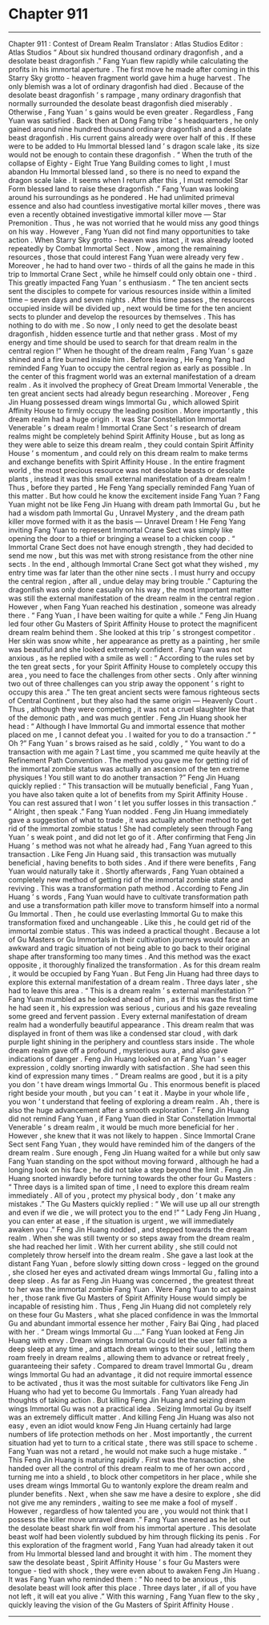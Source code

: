 
# Chapter 911


---

Chapter 911 : Contest of Dream Realm
Translator :
Atlas Studios
Editor :
Atlas Studios
“ About six hundred thousand ordinary dragonfish , and a desolate beast dragonfish .”
Fang Yuan flew rapidly while calculating the profits in his immortal aperture .
The first move he made after coming in this Starry Sky grotto - heaven fragment world gave him a huge harvest .
The only blemish was a lot of ordinary dragonfish had died . Because of the desolate beast dragonfish ’ s rampage , many ordinary dragonfish that normally surrounded the desolate beast dragonfish died miserably .
Otherwise , Fang Yuan ’ s gains would be even greater .
Regardless , Fang Yuan was satisfied .
Back then at Dong Fang tribe ’ s headquarters , he only gained around nine hundred thousand ordinary dragonfish and a desolate beast dragonfish . His current gains already were over half of this . If these were to be added to Hu Immortal blessed land ’ s dragon scale lake , its size would not be enough to contain these dragonfish .
“ When the truth of the collapse of Eighty - Eight True Yang Building comes to light , I must abandon Hu Immortal blessed land , so there is no need to expand the dragon scale lake . It seems when I return after this , I must remodel Star Form blessed land to raise these dragonfish .”
Fang Yuan was looking around his surroundings as he pondered .
He had unlimited primeval essence and also had countless investigative mortal killer moves , there was even a recently obtained investigative immortal killer move — Star Premonition .
Thus , he was not worried that he would miss any good things on his way .
However , Fang Yuan did not find many opportunities to take action .
When Starry Sky grotto - heaven was intact , it was already looted repeatedly by Combat Immortal Sect . Now , among the remaining resources , those that could interest Fang Yuan were already very few . Moreover , he had to hand over two - thirds of all the gains he made in this trip to Immortal Crane Sect , while he himself could only obtain one - third . This greatly impacted Fang Yuan ’ s enthusiasm .
“ The ten ancient sects sent the disciples to compete for various resources inside within a limited time – seven days and seven nights . After this time passes , the resources occupied inside will be divided up , next would be time for the ten ancient sects to plunder and develop the resources by themselves . This has nothing to do with me . So now , I only need to get the desolate beast dragonfish , hidden essence turtle and that nether grass . Most of my energy and time should be used to search for that dream realm in the central region !”
When he thought of the dream realm , Fang Yuan ’ s gaze shined and a fire burned inside him .
Before leaving , He Feng Yang had reminded Fang Yuan to occupy the central region as early as possible .
In the center of this fragment world was an external manifestation of a dream realm .
As it involved the prophecy of Great Dream Immortal Venerable , the ten great ancient sects had already begun researching . Moreover , Feng Jin Huang possessed dream wings Immortal Gu , which allowed Spirit Affinity House to firmly occupy the leading position .
More importantly , this dream realm had a huge origin .
It was Star Constellation Immortal Venerable ’ s dream realm !
Immortal Crane Sect ’ s research of dream realms might be completely behind Spirit Affinity House , but as long as they were able to seize this dream realm , they could contain Spirit Affinity House ’ s momentum , and could rely on this dream realm to make terms and exchange benefits with Spirit Affinity House .
In the entire fragment world , the most precious resource was not desolate beasts or desolate plants , instead it was this small external manifestation of a dream realm !
Thus , before they parted , He Feng Yang specially reminded Fang Yuan of this matter .
But how could he know the excitement inside Fang Yuan ?
Fang Yuan might not be like Feng Jin Huang with dream path Immortal Gu , but he had a wisdom path Immortal Gu , Unravel Mystery , and the dream path killer move formed with it as the basis — Unravel Dream !
He Feng Yang inviting Fang Yuan to represent Immortal Crane Sect was simply like opening the door to a thief or bringing a weasel to a chicken coop .
“ Immortal Crane Sect does not have enough strength , they had decided to send me now , but this was met with strong resistance from the other nine sects . In the end , although Immortal Crane Sect got what they wished , my entry time was far later than the other nine sects . I must hurry and occupy the central region , after all , undue delay may bring trouble .”
Capturing the dragonfish was only done casually on his way , the most important matter was still the external manifestation of the dream realm in the central region .
However , when Fang Yuan reached his destination , someone was already there .
“ Fang Yuan , I have been waiting for quite a while .” Feng Jin Huang led four other Gu Masters of Spirit Affinity House to protect the magnificent dream realm behind them .
She looked at this trip ’ s strongest competitor . Her skin was snow white , her appearance as pretty as a painting , her smile was beautiful and she looked extremely confident .
Fang Yuan was not anxious , as he replied with a smile as well : “ According to the rules set by the ten great sects , for your Spirit Affinity House to completely occupy this area , you need to face the challenges from other sects . Only after winning two out of three challenges can you strip away the opponent ’ s right to occupy this area .”
The ten great ancient sects were famous righteous sects of Central Continent , but they also had the same origin — Heavenly Court .
Thus , although they were competing , it was not a cruel slaughter like that of the demonic path , and was much gentler .
Feng Jin Huang shook her head : “ Although I have Immortal Gu and immortal essence that mother placed on me , I cannot defeat you . I waited for you to do a transaction .”
“ Oh ?” Fang Yuan ’ s brows raised as he said , coldly , “ You want to do a transaction with me again ? Last time , you scammed me quite heavily at the Refinement Path Convention . The method you gave me for getting rid of the immortal zombie status was actually an ascension of the ten extreme physiques ! You still want to do another transaction ?”
Feng Jin Huang quickly replied : “ This transaction will be mutually beneficial , Fang Yuan , you have also taken quite a lot of benefits from my Spirit Affinity House . You can rest assured that I won ’ t let you suffer losses in this transaction .”
“ Alright , then speak .” Fang Yuan nodded .
Feng Jin Huang immediately gave a suggestion of what to trade , it was actually another method to get rid of the immortal zombie status !
She had completely seen through Fang Yuan ’ s weak point , and did not let go of it .
After confirming that Feng Jin Huang ’ s method was not what he already had , Fang Yuan agreed to this transaction .
Like Feng Jin Huang said , this transaction was mutually beneficial , having benefits to both sides . And if there were benefits , Fang Yuan would naturally take it .
Shortly afterwards , Fang Yuan obtained a completely new method of getting rid of the immortal zombie state and reviving .
This was a transformation path method .
According to Feng Jin Huang ’ s words , Fang Yuan would have to cultivate transformation path and use a transformation path killer move to transform himself into a normal Gu Immortal . Then , he could use everlasting Immortal Gu to make this transformation fixed and unchangeable .
Like this , he could get rid of the immortal zombie status .
This was indeed a practical thought .
Because a lot of Gu Masters or Gu Immortals in their cultivation journeys would face an awkward and tragic situation of not being able to go back to their original shape after transforming too many times .
And this method was the exact opposite , it thoroughly finalized the transformation .
As for this dream realm , it would be occupied by Fang Yuan .
But Feng Jin Huang had three days to explore this external manifestation of a dream realm . Three days later , she had to leave this area .
“ This is a dream realm ’ s external manifestation ?” Fang Yuan mumbled as he looked ahead of him , as if this was the first time he had seen it , his expression was serious , curious and his gaze revealing some greed and fervent passion .
Every external manifestation of dream realm had a wonderfully beautiful appearance .
This dream realm that was displayed in front of them was like a condensed star cloud , with dark purple light shining in the periphery and countless stars inside .
The whole dream realm gave off a profound , mysterious aura , and also gave indications of danger .
Feng Jin Huang looked on at Fang Yuan ’ s eager expression , coldly snorting inwardly with satisfaction .
She had seen this kind of expression many times .
“ Dream realms are good , but it is a pity you don ’ t have dream wings Immortal Gu . This enormous benefit is placed right beside your mouth , but you can ’ t eat it . Maybe in your whole life , you won ’ t understand that feeling of exploring a dream realm . Ah , there is also the huge advancement after a smooth exploration .”
Feng Jin Huang did not remind Fang Yuan , if Fang Yuan died in Star Constellation Immortal Venerable ’ s dream realm , it would be much more beneficial for her .
However , she knew that it was not likely to happen .
Since Immortal Crane Sect sent Fang Yuan , they would have reminded him of the dangers of the dream realm .
Sure enough , Feng Jin Huang waited for a while but only saw Fang Yuan standing on the spot without moving forward , although he had a longing look on his face , he did not take a step beyond the limit .
Feng Jin Huang snorted inwardly before turning towards the other four Gu Masters : “ Three days is a limited span of time , I need to explore this dream realm immediately . All of you , protect my physical body , don ’ t make any mistakes .”
The Gu Masters quickly replied : “ We will use up all our strength and even if we die , we will protect you to the end !”
“ Lady Feng Jin Huang , you can enter at ease , if the situation is urgent , we will immediately awaken you .”
Feng Jin Huang nodded , and stepped towards the dream realm .
When she was still twenty or so steps away from the dream realm , she had reached her limit . With her current ability , she still could not completely throw herself into the dream realm .
She gave a last look at the distant Fang Yuan , before slowly sitting down cross - legged on the ground , she closed her eyes and activated dream wings Immortal Gu , falling into a deep sleep .
As far as Feng Jin Huang was concerned , the greatest threat to her was the immortal zombie Fang Yuan .
Were Fang Yuan to act against her , those rank five Gu Masters of Spirit Affinity House would simply be incapable of resisting him .
Thus , Feng Jin Huang did not completely rely on these four Gu Masters , what she placed confidence in was the Immortal Gu and abundant immortal essence her mother , Fairy Bai Qing , had placed with her .
“ Dream wings Immortal Gu ….” Fang Yuan looked at Feng Jin Huang with envy .
Dream wings Immortal Gu could let the user fall into a deep sleep at any time , and attach dream wings to their soul , letting them roam freely in dream realms , allowing them to advance or retreat freely , guaranteeing their safety .
Compared to dream travel Immortal Gu , dream wings Immortal Gu had an advantage , it did not require immortal essence to be activated , thus it was the most suitable for cultivators like Feng Jin Huang who had yet to become Gu Immortals .
Fang Yuan already had thoughts of taking action .
But killing Feng Jin Huang and seizing dream wings Immortal Gu was not a practical idea .
Seizing Immortal Gu by itself was an extremely difficult matter . And killing Feng Jin Huang was also not easy , even an idiot would know Feng Jin Huang certainly had large numbers of life protection methods on her .
Most importantly , the current situation had yet to turn to a critical state , there was still space to scheme . Fang Yuan was not a retard , he would not make such a huge mistake .
“ This Feng Jin Huang is maturing rapidly . First was the transaction , she handed over all the control of this dream realm to me of her own accord , turning me into a shield , to block other competitors in her place , while she uses dream wings Immortal Gu to wantonly explore the dream realm and plunder benefits . Next , when she saw me have a desire to explore , she did not give me any reminders , waiting to see me make a fool of myself . However , regardless of how talented you are , you would not think that I possess the killer move unravel dream .”
Fang Yuan sneered as he let out the desolate beast shark fin wolf from his immortal aperture .
This desolate beast wolf had been violently subdued by him through flicking its penis .
For this exploration of the fragment world , Fang Yuan had already taken it out from Hu Immortal blessed land and brought it with him .
The moment they saw the desolate beast , Spirit Affinity House ’ s four Gu Masters were tongue - tied with shock , they were even about to awaken Feng Jin Huang .
It was Fang Yuan who reminded them : “ No need to be anxious , this desolate beast will look after this place . Three days later , if all of you have not left , it will eat you alive .”
With this warning , Fang Yuan flew to the sky , quickly leaving the vision of the Gu Masters of Spirit Affinity House .

---

